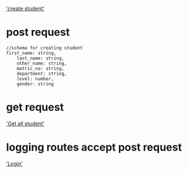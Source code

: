 ['create student'](https://fancy-worm-shoe.cyclic.app/create)
# post request
```
//schema for creating student
first_name: string,
    last_name: string,
    other_name: string,
    matric_no: string,
    department: string,
    level: number,
    gender: string
```
# get request
['Get all student'](https://fancy-worm-shoe.cyclic.app/student)
# logging routes accept post request
['Login'](https://fancy-worm-shoe.cyclic.app/login)
